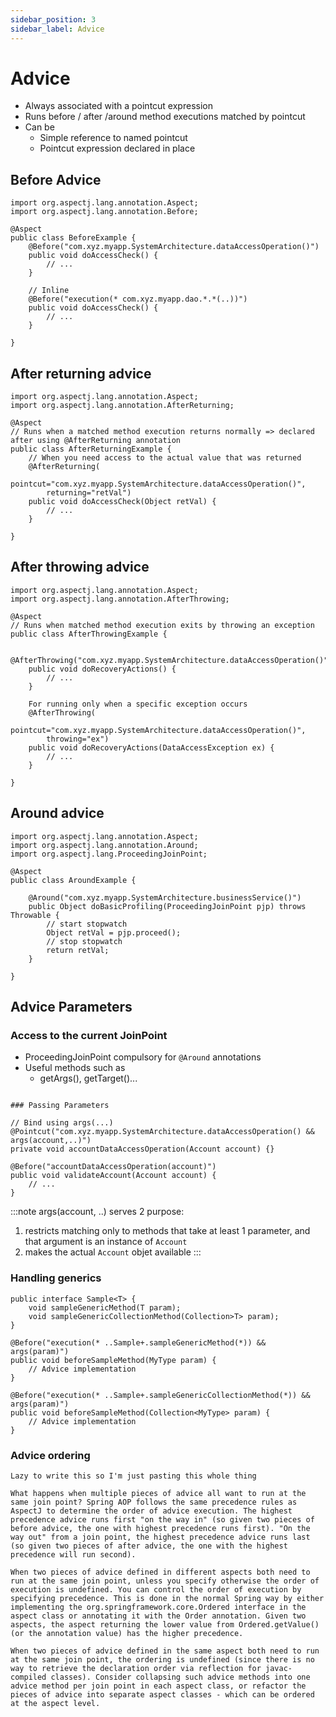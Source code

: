 ```yaml
---
sidebar_position: 3
sidebar_label: Advice
---
```


# Advice
- Always associated with a pointcut expression
- Runs before / after /around method executions matched by pointcut
- Can be
    - Simple reference to named pointcut
    - Pointcut expression declared in place
## Before Advice
```
import org.aspectj.lang.annotation.Aspect;
import org.aspectj.lang.annotation.Before;

@Aspect
public class BeforeExample {
    @Before("com.xyz.myapp.SystemArchitecture.dataAccessOperation()")
    public void doAccessCheck() {
        // ...
    }
    
    // Inline
    @Before("execution(* com.xyz.myapp.dao.*.*(..))")
    public void doAccessCheck() {
        // ...
    }

}
```

## After returning advice
```
import org.aspectj.lang.annotation.Aspect;
import org.aspectj.lang.annotation.AfterReturning;

@Aspect
// Runs when a matched method execution returns normally => declared after using @AfterReturning annotation
public class AfterReturningExample {
    // When you need access to the actual value that was returned
    @AfterReturning(
        pointcut="com.xyz.myapp.SystemArchitecture.dataAccessOperation()",
        returning="retVal")
    public void doAccessCheck(Object retVal) {
        // ...
    }

}
```

## After throwing advice
```
import org.aspectj.lang.annotation.Aspect;
import org.aspectj.lang.annotation.AfterThrowing;

@Aspect
// Runs when matched method execution exits by throwing an exception
public class AfterThrowingExample {

    @AfterThrowing("com.xyz.myapp.SystemArchitecture.dataAccessOperation()")
    public void doRecoveryActions() {
        // ...
    }
    
    For running only when a specific exception occurs
    @AfterThrowing(
        pointcut="com.xyz.myapp.SystemArchitecture.dataAccessOperation()",
        throwing="ex")
    public void doRecoveryActions(DataAccessException ex) {
        // ...
    }

}
```

## Around advice
```
import org.aspectj.lang.annotation.Aspect;
import org.aspectj.lang.annotation.Around;
import org.aspectj.lang.ProceedingJoinPoint;

@Aspect
public class AroundExample {

    @Around("com.xyz.myapp.SystemArchitecture.businessService()")
    public Object doBasicProfiling(ProceedingJoinPoint pjp) throws Throwable {
        // start stopwatch
        Object retVal = pjp.proceed();
        // stop stopwatch
        return retVal;
    }

}
```

## Advice Parameters
### Access to the current JoinPoint
- ProceedingJoinPoint compulsory for `@Around` annotations
- Useful methods such as
    - getArgs(), getTarget()...
```

### Passing Parameters

// Bind using args(...)
@Pointcut("com.xyz.myapp.SystemArchitecture.dataAccessOperation() && args(account,..)")
private void accountDataAccessOperation(Account account) {}

@Before("accountDataAccessOperation(account)")
public void validateAccount(Account account) {
    // ...
}

```

:::note
args(account, ..) serves 2 purpose:
1. restricts matching only to methods that take at least 1 parameter, and that argument is an instance of `Account`
2. makes the actual `Account` objet available
:::

### Handling generics
```
public interface Sample<T> {
    void sampleGenericMethod(T param);
    void sampleGenericCollectionMethod(Collection>T> param);
}
```
```
@Before("execution(* ..Sample+.sampleGenericMethod(*)) && args(param)")
public void beforeSampleMethod(MyType param) {
    // Advice implementation
}
```
```
@Before("execution(* ..Sample+.sampleGenericCollectionMethod(*)) && args(param)")
public void beforeSampleMethod(Collection<MyType> param) {
    // Advice implementation
}
```

### Advice ordering
```
Lazy to write this so I'm just pasting this whole thing

What happens when multiple pieces of advice all want to run at the same join point? Spring AOP follows the same precedence rules as AspectJ to determine the order of advice execution. The highest precedence advice runs first "on the way in" (so given two pieces of before advice, the one with highest precedence runs first). "On the way out" from a join point, the highest precedence advice runs last (so given two pieces of after advice, the one with the highest precedence will run second).

When two pieces of advice defined in different aspects both need to run at the same join point, unless you specify otherwise the order of execution is undefined. You can control the order of execution by specifying precedence. This is done in the normal Spring way by either implementing the org.springframework.core.Ordered interface in the aspect class or annotating it with the Order annotation. Given two aspects, the aspect returning the lower value from Ordered.getValue() (or the annotation value) has the higher precedence.

When two pieces of advice defined in the same aspect both need to run at the same join point, the ordering is undefined (since there is no way to retrieve the declaration order via reflection for javac-compiled classes). Consider collapsing such advice methods into one advice method per join point in each aspect class, or refactor the pieces of advice into separate aspect classes - which can be ordered at the aspect level.

```
